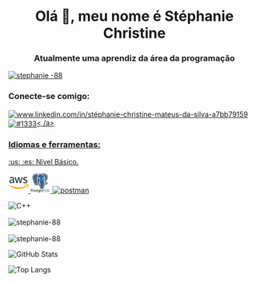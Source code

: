 <h1 align="center">Olá 👋, meu nome é Stéphanie Christine</h1>
<h3 align="center">Atualmente uma aprendiz da área da programação</h3>

<p align="left"> <a href= "https://github.com/ryo-ma/github-profile-trophy"><img src="https://github-profile-trophy.vercel.app/?username=stephanie-88" alt="stephanie -88" /></a> </p>

<h3 align="left">Conecte-se comigo:</h3>
<p align="left">
<a href="https://linkedin.com/ in/www.linkedin.com/in/stéphanie-christine-mateus-da-silva-a7bb79159" target="blank"><img align="center" src="https://raw.githubusercontent.com/rahuldkjain/ github-profile-readme-generator/master/src/images/icons/Social/linked-in-alt.svg" alt="www.linkedin.com/in/stéphanie-christine-mateus-da-silva-a7bb79159" altura ="30" width="40" /></a>
<a href="https://discord.gg/#1333" target="blank"><img align="center" src="https:/ /raw.githubusercontent.com/rahuldkjain/github-profile-readme-generator/master/src/images/icons/Social/discord.svg" alt="#1333" height="30" width="40" />< /a>
</p>

<h3 align="left">Idiomas e ferramentas:</h3>
:us: :es: Nível Básico.
<p align="left"> <a href="https://aws.amazon.com" target="_blank " rel="noreferrer"> <img src="https://raw.githubusercontent.com/devicons/devicon/master/icons/amazonwebservices/amazonwebservices-original-wordmark.svg" alt="aws" width="40" height="40"/> </a> <a href="https:/ /www.postgresql.org" target="_blank" rel="noreferrer"> <img src="https://raw.githubusercontent.com/devicons/devicon/master/icons/postgresql/postgresql-original-wordmark.svg " alt="postgresql" width="40" height="40"/> </a> <a href="https://postman.com" target="_blank" rel="noreferrer"> <img src= "https://www.vectorlogo.zone/logos/getpostman/getpostman-icon.svg" alt="postman" width="40" height="40"/> </a> </p>

![C++](https://img.shields.io/badge/C%2B%2B-00599C?style=for-the-badge&logo=c%2B%2B&logoColor=white)

<p> <img align="center" src=" https://github-readme-stats.vercel.app/api?username=stephanie-88&show_icons=true&locale=en" alt="stephanie-88" /></p>

<p><img align="center" src ="https://github-readme-streak-stats.herokuapp.com/?user=stephanie-88&" alt="stephanie-88" /></p>

![GitHub Stats](https://github-readme-stats.vercel.app/api?username=Stephanie-88&theme=transparent&bg_color=000&border_color=30A3DC&show_icons=true&icon_color=30A3DC&title_color=E94D5F&text_color=FFF)

![Top Langs](https://github-readme-stats-git-masterrstaa-rickstaa.vercel.app/api/top-langs/?username=Stephanie-88&bg_color=000&border_color=30A3DC&title_color=E94D5F&text_color=FFF)
